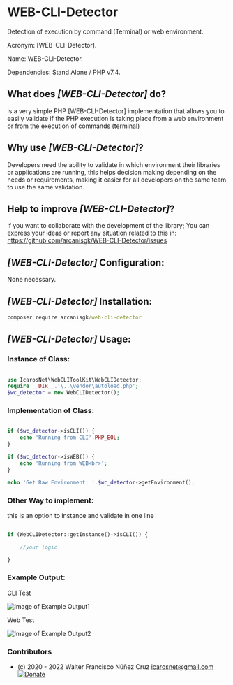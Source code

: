 # WEB-CLI-Detector

Detection of execution by command (Terminal) or web environment.

Acronym: [WEB-CLI-Detector].

Name: WEB-CLI-Detector.

Dependencies: Stand Alone / PHP v7.4.

## What does *[WEB-CLI-Detector]* do?

is a very simple PHP [WEB-CLI-Detector] implementation that allows you to easily validate if the PHP execution is taking place from a web environment or from the execution of commands (terminal)

## Why use *[WEB-CLI-Detector]*?

Developers need the ability to validate in which environment their libraries or applications are running, this helps decision making depending on the needs or requirements, making it easier for all
developers on the same team to use the same validation.

## Help to improve *[WEB-CLI-Detector]*?

if you want to collaborate with the development of the library; You can express your ideas or report any situation related to this in:
https://github.com/arcanisgk/WEB-CLI-Detector/issues

## *[WEB-CLI-Detector]* Configuration:

None necessary.

## *[WEB-CLI-Detector]* Installation:

```cmd
composer require arcanisgk/web-cli-detector
```

## *[WEB-CLI-Detector]* Usage:

### Instance of Class:

```php

use IcarosNet\WebCLIToolKit\WebCLIDetector;
require __DIR__.'\..\vendor\autoload.php';
$wc_detector = new WebCLIDetector();

```

### Implementation of Class:

```php

if ($wc_detector->isCLI()) {
    echo 'Running from CLI'.PHP_EOL;
}

if ($wc_detector->isWEB()) {
    echo 'Running from WEB<br>';
}

echo 'Get Raw Environment: '.$wc_detector->getEnvironment();

```

### Other Way to implement:

this is an option to instance and validate in one line

```php

if (WebCLIDetector::getInstance()->isCLI()) {

    //your logic

}
```

### Example Output:

CLI Test

![Image of Example Output1](https://i.imgur.com/XrP19M7.png)

Web Test

![Image of Example Output2](https://i.imgur.com/gQwYlmO.png)

### Contributors

- (c) 2020 - 2022 Walter Francisco Núñez Cruz
  icarosnet@gmail.com [![Donate](https://img.shields.io/static/v1?label=Donate&message=PayPal.me/wnunez86&color=brightgreen)](https://www.paypal.me/wnunez86/4.99USD)

